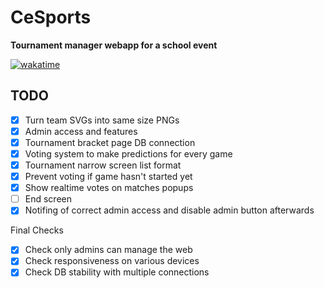 # CeSports

**Tournament manager webapp for a school event**

[![wakatime](https://wakatime.com/badge/user/43299b95-37b5-4319-89dd-7bbef7fb1dcb/project/c97cbd33-1164-4dc6-88b0-50f17e6377bb.svg)](https://wakatime.com/projects/CeSports)

## TODO

- [x] Turn team SVGs into same size PNGs
- [x] Admin access and features
- [x] Tournament bracket page DB connection
- [x] Voting system to make predictions for every game
- [x] Tournament narrow screen list format
- [x] Prevent voting if game hasn't started yet
- [x] Show realtime votes on matches popups
- [ ] End screen
- [x] Notifing of correct admin access and disable admin button afterwards

Final Checks

- [x] Check only admins can manage the web
- [x] Check responsiveness on various devices
- [x] Check DB stability with multiple connections
